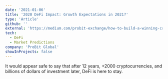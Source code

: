 ```yaml
---
date: '2021-01-06'
title: '2020 DeFi Impact: Growth Expectations in 2021?'
type: 'Article'
github: ''
external: 'https://medium.com/probit-exchange/how-to-build-a-winning-crypto-portfolio-in-2021-e4b315ce1df2'
tech:
  - DeFi
  - Market Predictions
company: 'ProBit Global'
showInProjects: false
---
```


It would appear safe to say that after 12 years, +2000 cryptocurrencies, and billions of dollars of investment later, DeFi is here to stay.
